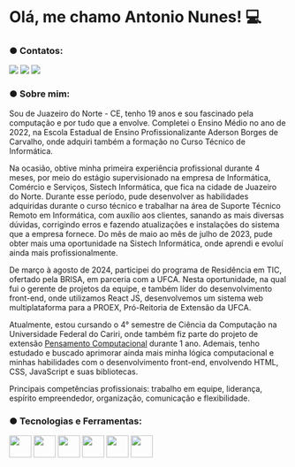 # Olá, me chamo Antonio Nunes! 💻

### ● Contatos:
<div>
<a href="https://www.linkedin.com/in/antonionunesdev" target="_blank"><img loading="lazy" src="https://img.shields.io/badge/-LinkedIn-%230077B5?style=for-the-badge&logo=linkedin&logoColor=white" target="_blank"></a>   
<a href = "mailto:antonionunes.tec@gmail.com"><img loading="lazy" src="https://img.shields.io/badge/Gmail-D14836?style=for-the-badge&logo=gmail&logoColor=white" target="_blank"></a>
<a href="https://instagram.com/antonio.nunesz" target="_blank"><img loading="lazy" src="https://img.shields.io/badge/-Instagram-%23E4405F?style=for-the-badge&logo=instagram&logoColor=white" target="_blank"></a>
</div>

### ● Sobre mim:

<p>Sou de Juazeiro do Norte - CE, tenho 19 anos e sou fascinado pela computação e por tudo que a envolve. Completei o Ensino Médio no ano de 2022, na Escola Estadual de Ensino Profissionalizante Aderson Borges de Carvalho, onde adquiri também a formação no Curso Técnico de Informática.</p>

<p>Na ocasião, obtive minha primeira experiência profissional durante 4 meses, por meio do estágio supervisionado na empresa de Informática, Comércio e Serviços, Sistech Informática, que fica na cidade de Juazeiro do Norte. Durante esse período, pude desenvolver as habilidades adquiridas durante o curso técnico e trabalhar na área de Suporte Técnico Remoto em Informática, com auxílio aos clientes, sanando as mais diversas dúvidas, corrigindo erros e fazendo atualizações e instalações do sistema que a empresa fornece. Do mês de maio ao mês de julho de 2023, pude obter mais uma oportunidade na Sistech Informática, onde aprendi e evoluí ainda mais profissionalmente.</p>

<p>De março à agosto de 2024, participei do programa de Residência em TIC, ofertado pela BRISA, em parceria com a UFCA. Nesta oportunidade, na qual fui o gerente de projetos da equipe, e também líder do desenvolvimento front-end, onde utilizamos React JS, desenvolvemos um sistema web multiplataforma para a PROEX, Pró-Reitoria de Extensão da UFCA.</p>

<p>Atualmente, estou cursando o 4° semestre de Ciência da Computação na Universidade Federal do Cariri, onde também fiz parte do projeto de extensão <a href="https://www.instagram.com/pcomputacionalufca/?utm_source=ig_web_button_share_sheet&igshid=OGQ5ZDc2ODk2ZA==">Pensamento Computacional</a> durante 1 ano. Ademais, tenho estudado e buscado aprimorar ainda mais minha lógica computacional e minhas habilidades com o desenvolvimento front-end, envolvendo HTML, CSS, JavaScript e suas bibliotecas.</p>

<p>Principais competências profissionais: trabalho em equipe, liderança, espírito empreendedor, organização, comunicação e flexibilidade.</p>

### ● Tecnologias e Ferramentas:
<img src="https://cdn.jsdelivr.net/gh/devicons/devicon/icons/c/c-line.svg" width="40" height="40"/> <img src="https://cdn.jsdelivr.net/gh/devicons/devicon/icons/java/java-original-wordmark.svg" width="40" height="40"/> <img src="https://cdn.jsdelivr.net/gh/devicons/devicon/icons/html5/html5-plain-wordmark.svg" width="40" height="40"/> <img src="https://cdn.jsdelivr.net/gh/devicons/devicon/icons/css3/css3-plain-wordmark.svg" width="40" height="40"/> <img src="https://cdn.jsdelivr.net/gh/devicons/devicon/icons/javascript/javascript-original.svg" width="40" height="40"/> <img src="https://upload.wikimedia.org/wikipedia/commons/a/a7/React-icon.svg" width="40" height="40"/>
